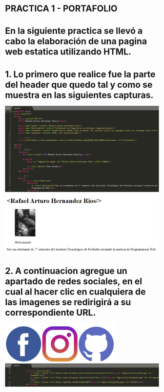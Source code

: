 # PRACTICA 1 - PORTAFOLIO
# En la siguiente practica se llevó a cabo la elaboración de una pagina web estatica utilizando HTML.
# 1. Lo primero que realice fue la parte del header que quedo tal y como se muestra en las siguientes capturas.
![Codigo](CAPTURAS/Parte1.png)
![Pagina web](CAPTURAS/Parte1.1.png)
# 2. A continuacion agregue un apartado de redes sociales, en el cual al hacer clic en cualquiera de las imagenes se redirigirá a su correspondiente URL.
![Codigo](CAPTURAS/Parte2.2.png)
![Pagina web](CAPTURAS/Parte2.png)
